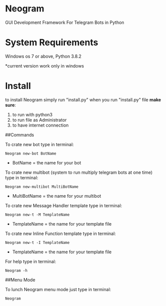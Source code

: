 # Neogram
GUI Development Framework For Telegram Bots in Python


# System Requirements

Windows os 7 or above,
Python 3.8.2

*current version work only in windows

# Install

to install Neogram simply run "install.py" when you run "install.py" file **make sure**:

1. to run with python3 
2. to run file as Administrator 
3. to have internet connection



##Commands

To crate new bot type in terminal:
```
Neogram new-bot BotName
```
* BotName = the name for your bot

To crate new multibot (system to run multiply telegram bots at one time) type in terminal:
```
Neogram new-multibot MultiBotName
```
* MultiBotName = the name for your multibot

To crate new Message Handler template type in terminal:
```
Neogram new-t -M TemplateName
```
* TemplateName = the name for your template file

To crate new Inline Function template type in terminal:
```
Neogram new-t -I TemplateName
```
* TemplateName = the name for your template file

For help type in terminal:
```
Neogram -h
```


##Menu Mode

To lunch Neogram menu mode just type in terminal:
```
Neogram 
```
